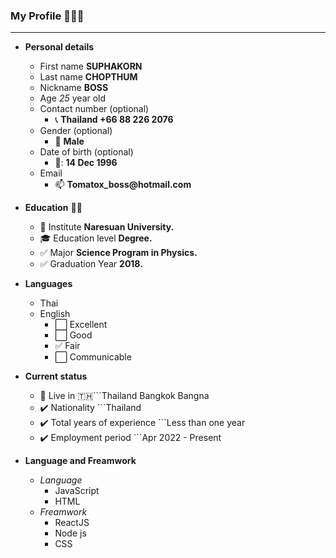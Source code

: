 ### __My Profile__ 👋👋👋
---------------------------------------------------------------------------------------------
- **Personal details**
    - First name __SUPHAKORN__
    - Last name __CHOPTHUM__
    - Nickname  __BOSS__
    - Age _25_ year old
    - Contact number (optional)
        - :telephone_receiver: __Thailand +66 88 226 2076__
    - Gender (optional) 
        - :man: __Male__
    - Date of birth (optional)
        - 📅: __14 Dec 1996__
    - Email 
        - :mailbox: __Tomatox_boss@hotmail.com__

- **Education** 👨‍🎓
    - :school: Institute __Naresuan University.__
    - :mortar_board: Education level __Degree.__
    - :white_check_mark: Major __Science Program in Physics.__
    - :white_check_mark: Graduation Year __2018.__

- **Languages**
    - Thai 
    - English 
        - :white_large_square: Excellent   
        - :white_large_square: Good        
        - :white_check_mark: Fair
        - :white_large_square: Communicable  

- **Current status** 
    - :round_pushpin: Live in 🇹🇭```Thailand Bangkok Bangna 
    - :heavy_check_mark: Nationality ```Thailand
    - :heavy_check_mark: Total years of experience ```Less than one year
    - :heavy_check_mark: Employment period ```Apr 2022 - Present

- **Language and Freamwork**
    - *Language*
        - JavaScript
        - HTML
    - *Freamwork*
        - ReactJS
        - Node js
        - CSS



<!--
**SuphakornChopthum/SuphakornChopthum** is a ✨ _special_ ✨ repository because its `README.md` (this file) appears on your GitHub profile.

Here are some ideas to get you started:

- 🔭 I’m currently working on ...
- 🌱 I’m currently learning ...
- 👯 I’m looking to collaborate on ...
- 🤔 I’m looking for help with ...
- 💬 Ask me about ...
- 📫 How to reach me: ...
- 😄 Pronouns: ...
- ⚡ Fun fact: ...
-->
